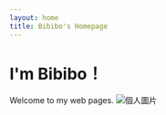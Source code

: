 ```yaml
---
layout: home
title: Bibibo's Homepage
---
```


# I'm Bibibo！
Welcome to my web pages.
![個人圖片](<img width="188" alt="截圖 2023-06-27 下午9 32 01" src="https://github.com/user-attachments/assets/d6faa583-a0fe-4f54-8b96-771fe9053558" />)
